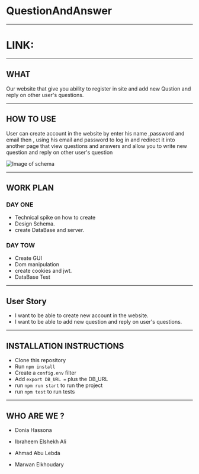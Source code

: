 # QuestionAndAnswer

---
# LINK:

---

## WHAT 
Our website that give you ability to register in site and add new Qustion and reply on other user's  questions.

---

## HOW TO USE 

User can create account in the website by enter his name  ,password and email then , using his email and password to log in and redirect it into another page that view questions and answers and allow you to write new question and reply on other user's question

![Image of schema](http://www9.0zz0.com/2018/08/15/15/112293133.png)

---
## WORK PLAN


### DAY ONE

- Technical spike on how to create 
- Design Schema.
- create DataBase and server.

### DAY TOW

- Create GUI
- Dom manipulation
- create cookies and jwt.
- DataBase Test

---

## User Story

- I want to be able to create new account in the website.
- I want to be able to add new question and reply on user's questions.

---

## INSTALLATION INSTRUCTIONS
- Clone this repository
- Run ```npm install```
- Create a ```config.env``` filter
- Add ```export DB_URL =``` plus the DB_URL 
- run ```npm run start``` to run the project
- run ```npm test``` to run tests

---

## WHO ARE WE ?

 * Donia Hassona 

 * Ibraheem Elshekh Ali

 * Ahmad Abu Lebda

 * Marwan Elkhoudary

